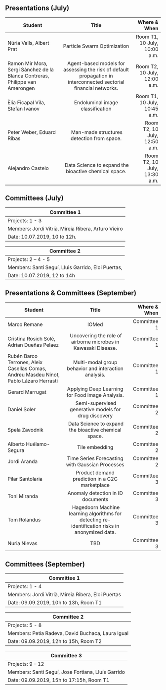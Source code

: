 ## Presentations (July)

| Student   |      Title      |  Where & When |
|----------|:---------:|----------:|
| Núria Valls, Albert Prat	 |  Particle Swarm Optimization | Room T1, 10 July, 10:00 a.m. |
|  Ramon Mir Mora, Sergi Sánchez de la Blanca Contreras, Philippe van Amerongen	| Agent-based models for assessing the risk of default propagation in interconnected sectorial financial networks.	| Room T2, 10 July, 12:00 a.m.  |
|  Èlia Ficapal Vila, Stefan Ivanov	| Endoluminal image classification	| Room T1, 10 July, 10:45 a.m.  |
|  Peter Weber, Eduard Ribas	| Man-made structures detection from space.	| Room T2, 10 July, 12:50 a.m.  |
|  Alejandro Castelo	| Data Science to expand the bioactive chemical space.	| Room T2, 10 July, 13:30 a.m.   |

## Committees (July)

| Committee 1| 
|----------|
| Projects: 1 - 3 | 
| Members: Jordi Vitrià, Mireia Ribera, Arturo Vieiro | 
| Date: 10.07.2019, 10 to 12h. | 

| Committee 2 | 
|----------|
| Projects: 2 – 4 - 5 | 
| Members:  Santi Seguí, Lluis Garrido, Eloi Puertas, | 
| Date: 10.07.2019, 12 to 14h | 



## Presentations & Committees (September)


| Student   |      Title      |  Where & When |
|----------|:-------------:|------:|
|  Marco Remane |	IOMed	| Committee 1 |
|  Cristina Rosich Solé, Adrian Dueñas Pelaez	| Uncovering the role of airborne microbes in Kawasaki Disease.	| Committee 1 |
|  Rubén Barco Terrones, Aleix Casellas Comas, Andreu Masdeu Ninot, Pablo Lázaro Herrasti	| Multi-modal group behavior and interaction analysis.	| Committee 1  |
|  Gerard Marrugat	| Applying Deep Learning for Food image Analysis.	| Committee 1 |
|  Daniel Soler	| Semi-supervised generative models for drug discovery	| Committee 2 |
|  Spela Zavodnik	| Data Science to expand the bioactive chemical space.	| Committee 2  |
| Alberto Huélamo-Segura | Tile embedding | Committee 2|
| Jordi Aranda | Time Series Forecasting with Gaussian Processes | Committee 2|
| Pilar Santolaria | Product demand prediction in a C2C marketplace  | Committee 3 |
| Toni Miranda | Anomaly detection in ID documents  | Committee 3 |
|  Tom Rolandus | Hagedoorn	Machine learning algorithms for detecting re-identification risks in anonymized data. |	Committee 3 |
| Nuria Nievas | TBD | Committee 3 |


## Committees (September)

| Committee 1| 
|----------|
| Projects: 1 - 4 | 
| Members: Jordi Vitrià, Mireia Ribera, Eloi Puertas | 
| Date: 09.09.2019, 10h to 13h, Room T1| 

| Committee 2 | 
|----------|
| Projects: 5 - 8 | 
| Members:  Petia Radeva, David Buchaca, Laura Igual | 
| Date: 09.09.2019, 12h to 15h, Room T2 | 

| Committee 3 | 
|----------|
| Projects: 9 – 12 | 
| Members:  Santi Seguí, Jose Fortiana, Lluís Garrido | 
| Date: 09.09.2019, 15h to 17:15h, Room T1 | 
